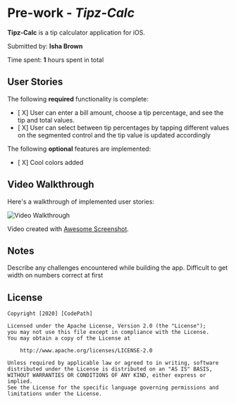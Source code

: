 # Pre-work - *Tipz-Calc*

**Tipz-Calc** is a tip calculator application for iOS.

Submitted by: **Isha Brown**

Time spent: **1** hours spent in total

## User Stories

The following **required** functionality is complete:

* [ X] User can enter a bill amount, choose a tip percentage, and see the tip and total values.
* [ X] User can select between tip percentages by tapping different values on the segmented control and the tip value is updated accordingly

The following **optional** features are implemented:

* [ X] Cool colors added



## Video Walkthrough

Here's a walkthrough of implemented user stories:

<img src='https://www.youtube.com/watch?v=zAE5QZ9tq6Q' title='Video Walkthrough' width='' alt='Video Walkthrough'>

Video created with [Awesome Screenshot](https://www.awesomescreenshot.com/).


## Notes

Describe any challenges encountered while building the app.
Difficult to get width on numbers correct at first

## License

    Copyright [2020] [CodePath]

    Licensed under the Apache License, Version 2.0 (the "License");
    you may not use this file except in compliance with the License.
    You may obtain a copy of the License at

        http://www.apache.org/licenses/LICENSE-2.0

    Unless required by applicable law or agreed to in writing, software
    distributed under the License is distributed on an "AS IS" BASIS,
    WITHOUT WARRANTIES OR CONDITIONS OF ANY KIND, either express or implied.
    See the License for the specific language governing permissions and
    limitations under the License.
